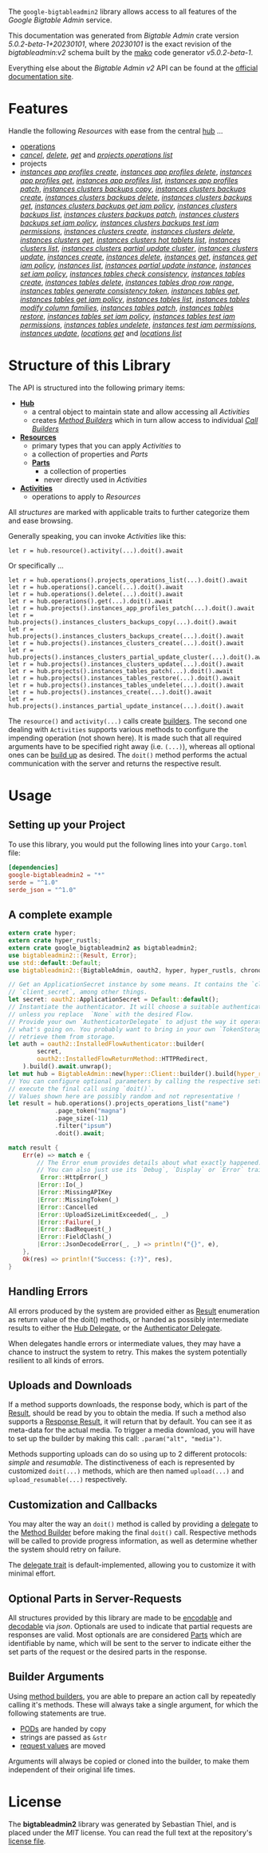 <!---
DO NOT EDIT !
This file was generated automatically from 'src/generator/templates/api/README.md.mako'
DO NOT EDIT !
-->
The `google-bigtableadmin2` library allows access to all features of the *Google Bigtable Admin* service.

This documentation was generated from *Bigtable Admin* crate version *5.0.2-beta-1+20230101*, where *20230101* is the exact revision of the *bigtableadmin:v2* schema built by the [mako](http://www.makotemplates.org/) code generator *v5.0.2-beta-1*.

Everything else about the *Bigtable Admin* *v2* API can be found at the
[official documentation site](https://cloud.google.com/bigtable/).
# Features

Handle the following *Resources* with ease from the central [hub](https://docs.rs/google-bigtableadmin2/5.0.2-beta-1+20230101/google_bigtableadmin2/BigtableAdmin) ... 

* [operations](https://docs.rs/google-bigtableadmin2/5.0.2-beta-1+20230101/google_bigtableadmin2/api::Operation)
 * [*cancel*](https://docs.rs/google-bigtableadmin2/5.0.2-beta-1+20230101/google_bigtableadmin2/api::OperationCancelCall), [*delete*](https://docs.rs/google-bigtableadmin2/5.0.2-beta-1+20230101/google_bigtableadmin2/api::OperationDeleteCall), [*get*](https://docs.rs/google-bigtableadmin2/5.0.2-beta-1+20230101/google_bigtableadmin2/api::OperationGetCall) and [*projects operations list*](https://docs.rs/google-bigtableadmin2/5.0.2-beta-1+20230101/google_bigtableadmin2/api::OperationProjectOperationListCall)
* projects
 * [*instances app profiles create*](https://docs.rs/google-bigtableadmin2/5.0.2-beta-1+20230101/google_bigtableadmin2/api::ProjectInstanceAppProfileCreateCall), [*instances app profiles delete*](https://docs.rs/google-bigtableadmin2/5.0.2-beta-1+20230101/google_bigtableadmin2/api::ProjectInstanceAppProfileDeleteCall), [*instances app profiles get*](https://docs.rs/google-bigtableadmin2/5.0.2-beta-1+20230101/google_bigtableadmin2/api::ProjectInstanceAppProfileGetCall), [*instances app profiles list*](https://docs.rs/google-bigtableadmin2/5.0.2-beta-1+20230101/google_bigtableadmin2/api::ProjectInstanceAppProfileListCall), [*instances app profiles patch*](https://docs.rs/google-bigtableadmin2/5.0.2-beta-1+20230101/google_bigtableadmin2/api::ProjectInstanceAppProfilePatchCall), [*instances clusters backups copy*](https://docs.rs/google-bigtableadmin2/5.0.2-beta-1+20230101/google_bigtableadmin2/api::ProjectInstanceClusterBackupCopyCall), [*instances clusters backups create*](https://docs.rs/google-bigtableadmin2/5.0.2-beta-1+20230101/google_bigtableadmin2/api::ProjectInstanceClusterBackupCreateCall), [*instances clusters backups delete*](https://docs.rs/google-bigtableadmin2/5.0.2-beta-1+20230101/google_bigtableadmin2/api::ProjectInstanceClusterBackupDeleteCall), [*instances clusters backups get*](https://docs.rs/google-bigtableadmin2/5.0.2-beta-1+20230101/google_bigtableadmin2/api::ProjectInstanceClusterBackupGetCall), [*instances clusters backups get iam policy*](https://docs.rs/google-bigtableadmin2/5.0.2-beta-1+20230101/google_bigtableadmin2/api::ProjectInstanceClusterBackupGetIamPolicyCall), [*instances clusters backups list*](https://docs.rs/google-bigtableadmin2/5.0.2-beta-1+20230101/google_bigtableadmin2/api::ProjectInstanceClusterBackupListCall), [*instances clusters backups patch*](https://docs.rs/google-bigtableadmin2/5.0.2-beta-1+20230101/google_bigtableadmin2/api::ProjectInstanceClusterBackupPatchCall), [*instances clusters backups set iam policy*](https://docs.rs/google-bigtableadmin2/5.0.2-beta-1+20230101/google_bigtableadmin2/api::ProjectInstanceClusterBackupSetIamPolicyCall), [*instances clusters backups test iam permissions*](https://docs.rs/google-bigtableadmin2/5.0.2-beta-1+20230101/google_bigtableadmin2/api::ProjectInstanceClusterBackupTestIamPermissionCall), [*instances clusters create*](https://docs.rs/google-bigtableadmin2/5.0.2-beta-1+20230101/google_bigtableadmin2/api::ProjectInstanceClusterCreateCall), [*instances clusters delete*](https://docs.rs/google-bigtableadmin2/5.0.2-beta-1+20230101/google_bigtableadmin2/api::ProjectInstanceClusterDeleteCall), [*instances clusters get*](https://docs.rs/google-bigtableadmin2/5.0.2-beta-1+20230101/google_bigtableadmin2/api::ProjectInstanceClusterGetCall), [*instances clusters hot tablets list*](https://docs.rs/google-bigtableadmin2/5.0.2-beta-1+20230101/google_bigtableadmin2/api::ProjectInstanceClusterHotTabletListCall), [*instances clusters list*](https://docs.rs/google-bigtableadmin2/5.0.2-beta-1+20230101/google_bigtableadmin2/api::ProjectInstanceClusterListCall), [*instances clusters partial update cluster*](https://docs.rs/google-bigtableadmin2/5.0.2-beta-1+20230101/google_bigtableadmin2/api::ProjectInstanceClusterPartialUpdateClusterCall), [*instances clusters update*](https://docs.rs/google-bigtableadmin2/5.0.2-beta-1+20230101/google_bigtableadmin2/api::ProjectInstanceClusterUpdateCall), [*instances create*](https://docs.rs/google-bigtableadmin2/5.0.2-beta-1+20230101/google_bigtableadmin2/api::ProjectInstanceCreateCall), [*instances delete*](https://docs.rs/google-bigtableadmin2/5.0.2-beta-1+20230101/google_bigtableadmin2/api::ProjectInstanceDeleteCall), [*instances get*](https://docs.rs/google-bigtableadmin2/5.0.2-beta-1+20230101/google_bigtableadmin2/api::ProjectInstanceGetCall), [*instances get iam policy*](https://docs.rs/google-bigtableadmin2/5.0.2-beta-1+20230101/google_bigtableadmin2/api::ProjectInstanceGetIamPolicyCall), [*instances list*](https://docs.rs/google-bigtableadmin2/5.0.2-beta-1+20230101/google_bigtableadmin2/api::ProjectInstanceListCall), [*instances partial update instance*](https://docs.rs/google-bigtableadmin2/5.0.2-beta-1+20230101/google_bigtableadmin2/api::ProjectInstancePartialUpdateInstanceCall), [*instances set iam policy*](https://docs.rs/google-bigtableadmin2/5.0.2-beta-1+20230101/google_bigtableadmin2/api::ProjectInstanceSetIamPolicyCall), [*instances tables check consistency*](https://docs.rs/google-bigtableadmin2/5.0.2-beta-1+20230101/google_bigtableadmin2/api::ProjectInstanceTableCheckConsistencyCall), [*instances tables create*](https://docs.rs/google-bigtableadmin2/5.0.2-beta-1+20230101/google_bigtableadmin2/api::ProjectInstanceTableCreateCall), [*instances tables delete*](https://docs.rs/google-bigtableadmin2/5.0.2-beta-1+20230101/google_bigtableadmin2/api::ProjectInstanceTableDeleteCall), [*instances tables drop row range*](https://docs.rs/google-bigtableadmin2/5.0.2-beta-1+20230101/google_bigtableadmin2/api::ProjectInstanceTableDropRowRangeCall), [*instances tables generate consistency token*](https://docs.rs/google-bigtableadmin2/5.0.2-beta-1+20230101/google_bigtableadmin2/api::ProjectInstanceTableGenerateConsistencyTokenCall), [*instances tables get*](https://docs.rs/google-bigtableadmin2/5.0.2-beta-1+20230101/google_bigtableadmin2/api::ProjectInstanceTableGetCall), [*instances tables get iam policy*](https://docs.rs/google-bigtableadmin2/5.0.2-beta-1+20230101/google_bigtableadmin2/api::ProjectInstanceTableGetIamPolicyCall), [*instances tables list*](https://docs.rs/google-bigtableadmin2/5.0.2-beta-1+20230101/google_bigtableadmin2/api::ProjectInstanceTableListCall), [*instances tables modify column families*](https://docs.rs/google-bigtableadmin2/5.0.2-beta-1+20230101/google_bigtableadmin2/api::ProjectInstanceTableModifyColumnFamilyCall), [*instances tables patch*](https://docs.rs/google-bigtableadmin2/5.0.2-beta-1+20230101/google_bigtableadmin2/api::ProjectInstanceTablePatchCall), [*instances tables restore*](https://docs.rs/google-bigtableadmin2/5.0.2-beta-1+20230101/google_bigtableadmin2/api::ProjectInstanceTableRestoreCall), [*instances tables set iam policy*](https://docs.rs/google-bigtableadmin2/5.0.2-beta-1+20230101/google_bigtableadmin2/api::ProjectInstanceTableSetIamPolicyCall), [*instances tables test iam permissions*](https://docs.rs/google-bigtableadmin2/5.0.2-beta-1+20230101/google_bigtableadmin2/api::ProjectInstanceTableTestIamPermissionCall), [*instances tables undelete*](https://docs.rs/google-bigtableadmin2/5.0.2-beta-1+20230101/google_bigtableadmin2/api::ProjectInstanceTableUndeleteCall), [*instances test iam permissions*](https://docs.rs/google-bigtableadmin2/5.0.2-beta-1+20230101/google_bigtableadmin2/api::ProjectInstanceTestIamPermissionCall), [*instances update*](https://docs.rs/google-bigtableadmin2/5.0.2-beta-1+20230101/google_bigtableadmin2/api::ProjectInstanceUpdateCall), [*locations get*](https://docs.rs/google-bigtableadmin2/5.0.2-beta-1+20230101/google_bigtableadmin2/api::ProjectLocationGetCall) and [*locations list*](https://docs.rs/google-bigtableadmin2/5.0.2-beta-1+20230101/google_bigtableadmin2/api::ProjectLocationListCall)




# Structure of this Library

The API is structured into the following primary items:

* **[Hub](https://docs.rs/google-bigtableadmin2/5.0.2-beta-1+20230101/google_bigtableadmin2/BigtableAdmin)**
    * a central object to maintain state and allow accessing all *Activities*
    * creates [*Method Builders*](https://docs.rs/google-bigtableadmin2/5.0.2-beta-1+20230101/google_bigtableadmin2/client::MethodsBuilder) which in turn
      allow access to individual [*Call Builders*](https://docs.rs/google-bigtableadmin2/5.0.2-beta-1+20230101/google_bigtableadmin2/client::CallBuilder)
* **[Resources](https://docs.rs/google-bigtableadmin2/5.0.2-beta-1+20230101/google_bigtableadmin2/client::Resource)**
    * primary types that you can apply *Activities* to
    * a collection of properties and *Parts*
    * **[Parts](https://docs.rs/google-bigtableadmin2/5.0.2-beta-1+20230101/google_bigtableadmin2/client::Part)**
        * a collection of properties
        * never directly used in *Activities*
* **[Activities](https://docs.rs/google-bigtableadmin2/5.0.2-beta-1+20230101/google_bigtableadmin2/client::CallBuilder)**
    * operations to apply to *Resources*

All *structures* are marked with applicable traits to further categorize them and ease browsing.

Generally speaking, you can invoke *Activities* like this:

```Rust,ignore
let r = hub.resource().activity(...).doit().await
```

Or specifically ...

```ignore
let r = hub.operations().projects_operations_list(...).doit().await
let r = hub.operations().cancel(...).doit().await
let r = hub.operations().delete(...).doit().await
let r = hub.operations().get(...).doit().await
let r = hub.projects().instances_app_profiles_patch(...).doit().await
let r = hub.projects().instances_clusters_backups_copy(...).doit().await
let r = hub.projects().instances_clusters_backups_create(...).doit().await
let r = hub.projects().instances_clusters_create(...).doit().await
let r = hub.projects().instances_clusters_partial_update_cluster(...).doit().await
let r = hub.projects().instances_clusters_update(...).doit().await
let r = hub.projects().instances_tables_patch(...).doit().await
let r = hub.projects().instances_tables_restore(...).doit().await
let r = hub.projects().instances_tables_undelete(...).doit().await
let r = hub.projects().instances_create(...).doit().await
let r = hub.projects().instances_partial_update_instance(...).doit().await
```

The `resource()` and `activity(...)` calls create [builders][builder-pattern]. The second one dealing with `Activities` 
supports various methods to configure the impending operation (not shown here). It is made such that all required arguments have to be 
specified right away (i.e. `(...)`), whereas all optional ones can be [build up][builder-pattern] as desired.
The `doit()` method performs the actual communication with the server and returns the respective result.

# Usage

## Setting up your Project

To use this library, you would put the following lines into your `Cargo.toml` file:

```toml
[dependencies]
google-bigtableadmin2 = "*"
serde = "^1.0"
serde_json = "^1.0"
```

## A complete example

```Rust
extern crate hyper;
extern crate hyper_rustls;
extern crate google_bigtableadmin2 as bigtableadmin2;
use bigtableadmin2::{Result, Error};
use std::default::Default;
use bigtableadmin2::{BigtableAdmin, oauth2, hyper, hyper_rustls, chrono, FieldMask};

// Get an ApplicationSecret instance by some means. It contains the `client_id` and 
// `client_secret`, among other things.
let secret: oauth2::ApplicationSecret = Default::default();
// Instantiate the authenticator. It will choose a suitable authentication flow for you, 
// unless you replace  `None` with the desired Flow.
// Provide your own `AuthenticatorDelegate` to adjust the way it operates and get feedback about 
// what's going on. You probably want to bring in your own `TokenStorage` to persist tokens and
// retrieve them from storage.
let auth = oauth2::InstalledFlowAuthenticator::builder(
        secret,
        oauth2::InstalledFlowReturnMethod::HTTPRedirect,
    ).build().await.unwrap();
let mut hub = BigtableAdmin::new(hyper::Client::builder().build(hyper_rustls::HttpsConnectorBuilder::new().with_native_roots().https_or_http().enable_http1().enable_http2().build()), auth);
// You can configure optional parameters by calling the respective setters at will, and
// execute the final call using `doit()`.
// Values shown here are possibly random and not representative !
let result = hub.operations().projects_operations_list("name")
             .page_token("magna")
             .page_size(-11)
             .filter("ipsum")
             .doit().await;

match result {
    Err(e) => match e {
        // The Error enum provides details about what exactly happened.
        // You can also just use its `Debug`, `Display` or `Error` traits
         Error::HttpError(_)
        |Error::Io(_)
        |Error::MissingAPIKey
        |Error::MissingToken(_)
        |Error::Cancelled
        |Error::UploadSizeLimitExceeded(_, _)
        |Error::Failure(_)
        |Error::BadRequest(_)
        |Error::FieldClash(_)
        |Error::JsonDecodeError(_, _) => println!("{}", e),
    },
    Ok(res) => println!("Success: {:?}", res),
}

```
## Handling Errors

All errors produced by the system are provided either as [Result](https://docs.rs/google-bigtableadmin2/5.0.2-beta-1+20230101/google_bigtableadmin2/client::Result) enumeration as return value of
the doit() methods, or handed as possibly intermediate results to either the 
[Hub Delegate](https://docs.rs/google-bigtableadmin2/5.0.2-beta-1+20230101/google_bigtableadmin2/client::Delegate), or the [Authenticator Delegate](https://docs.rs/yup-oauth2/*/yup_oauth2/trait.AuthenticatorDelegate.html).

When delegates handle errors or intermediate values, they may have a chance to instruct the system to retry. This 
makes the system potentially resilient to all kinds of errors.

## Uploads and Downloads
If a method supports downloads, the response body, which is part of the [Result](https://docs.rs/google-bigtableadmin2/5.0.2-beta-1+20230101/google_bigtableadmin2/client::Result), should be
read by you to obtain the media.
If such a method also supports a [Response Result](https://docs.rs/google-bigtableadmin2/5.0.2-beta-1+20230101/google_bigtableadmin2/client::ResponseResult), it will return that by default.
You can see it as meta-data for the actual media. To trigger a media download, you will have to set up the builder by making
this call: `.param("alt", "media")`.

Methods supporting uploads can do so using up to 2 different protocols: 
*simple* and *resumable*. The distinctiveness of each is represented by customized 
`doit(...)` methods, which are then named `upload(...)` and `upload_resumable(...)` respectively.

## Customization and Callbacks

You may alter the way an `doit()` method is called by providing a [delegate](https://docs.rs/google-bigtableadmin2/5.0.2-beta-1+20230101/google_bigtableadmin2/client::Delegate) to the 
[Method Builder](https://docs.rs/google-bigtableadmin2/5.0.2-beta-1+20230101/google_bigtableadmin2/client::CallBuilder) before making the final `doit()` call. 
Respective methods will be called to provide progress information, as well as determine whether the system should 
retry on failure.

The [delegate trait](https://docs.rs/google-bigtableadmin2/5.0.2-beta-1+20230101/google_bigtableadmin2/client::Delegate) is default-implemented, allowing you to customize it with minimal effort.

## Optional Parts in Server-Requests

All structures provided by this library are made to be [encodable](https://docs.rs/google-bigtableadmin2/5.0.2-beta-1+20230101/google_bigtableadmin2/client::RequestValue) and 
[decodable](https://docs.rs/google-bigtableadmin2/5.0.2-beta-1+20230101/google_bigtableadmin2/client::ResponseResult) via *json*. Optionals are used to indicate that partial requests are responses 
are valid.
Most optionals are are considered [Parts](https://docs.rs/google-bigtableadmin2/5.0.2-beta-1+20230101/google_bigtableadmin2/client::Part) which are identifiable by name, which will be sent to 
the server to indicate either the set parts of the request or the desired parts in the response.

## Builder Arguments

Using [method builders](https://docs.rs/google-bigtableadmin2/5.0.2-beta-1+20230101/google_bigtableadmin2/client::CallBuilder), you are able to prepare an action call by repeatedly calling it's methods.
These will always take a single argument, for which the following statements are true.

* [PODs][wiki-pod] are handed by copy
* strings are passed as `&str`
* [request values](https://docs.rs/google-bigtableadmin2/5.0.2-beta-1+20230101/google_bigtableadmin2/client::RequestValue) are moved

Arguments will always be copied or cloned into the builder, to make them independent of their original life times.

[wiki-pod]: http://en.wikipedia.org/wiki/Plain_old_data_structure
[builder-pattern]: http://en.wikipedia.org/wiki/Builder_pattern
[google-go-api]: https://github.com/google/google-api-go-client

# License
The **bigtableadmin2** library was generated by Sebastian Thiel, and is placed 
under the *MIT* license.
You can read the full text at the repository's [license file][repo-license].

[repo-license]: https://github.com/Byron/google-apis-rsblob/main/LICENSE.md


